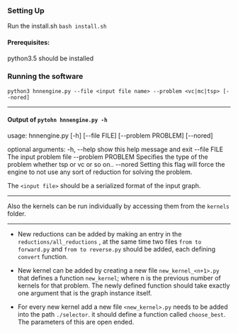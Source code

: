 ### Setting Up

Run the install.sh   `bash install.sh`

#### Prerequisites:

python3.5 should be installed

### Running the software

`python3 hnnengine.py --file <input file name> --problem <vc|mc|tsp> [--nored]`

---

#### Output of `pytohn hnnengine.py -h`

usage: hnnengine.py [-h] [--file FILE] [--problem PROBLEM] [--nored]

optional arguments:
  -h, --help         show this help message and exit
  --file FILE        The input problem file
  --problem PROBLEM  Specifies the type of the problem whether tsp or vc or so
                     on..
  --nored            Setting this flag will force the engine to not use any
                     sort of reduction for solving the problem.

The `<input file>` should be a serialized format of the input graph.

----

Also the kernels can be run individually by accessing them from the `kernels` folder.

---

- New reductions can be added by making an entry in the `reductions/all_reductions` , at the same time two files `from to forward.py` and `from to reverse.py` should be added, each defining `convert` function.

- New kernel can be added by creating a new file `new_kernel_<n+1>.py` that defines a function `new_kernel`; where n is the previous number of kernels for that problem. The newly defined function should take exactly one argument that is the graph instance itself.
- For every new kernel add a new file `<new_kernel>.py` needs to be added into the path `./selector`. it should define a function called `choose_best`. The parameters of this are open ended.